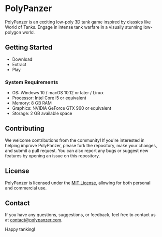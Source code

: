 # PolyPanzer

PolyPanzer is an exciting low-poly 3D tank game inspired by classics like World of Tanks. Engage in intense tank warfare in a visually stunning low-polygon world.

## Getting Started

- Download
- Extract
- Play

### System Requirements

- OS: Windows 10 / macOS 10.12 or later / Linux
- Processor: Intel Core i5 or equivalent
- Memory: 8 GB RAM
- Graphics: NVIDIA GeForce GTX 960 or equivalent
- Storage: 2 GB available space

## Contributing

We welcome contributions from the community! If you're interested in helping improve PolyPanzer, please fork the repository, make your changes, and submit a pull request. You can also report any bugs or suggest new features by opening an issue on this repository.

## License

PolyPanzer is licensed under the [MIT License](LICENSE), allowing for both personal and commercial use.

## Contact

If you have any questions, suggestions, or feedback, feel free to contact us at contact@polypanzer.com.

Happy tanking!
